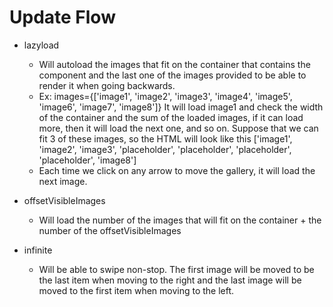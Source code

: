# Update Flow

- lazyload

  - Will autoload the images that fit on the container that contains the <MediaGallery /> component and the last one of the images provided to be able to render it when going backwards.
  - Ex: images={['image1', 'image2', 'image3', 'image4', 'image5', 'image6', 'image7', 'image8']}
    It will load image1 and check the width of the container and the sum of the loaded images, if it can load more, then it will load the next one, and so on. Suppose that we can fit 3 of these images, so the HTML will look like this ['image1', 'image2', 'image3', 'placeholder', 'placeholder', 'placeholder', 'placeholder', 'image8']
  - Each time we click on any arrow to move the gallery, it will load the next image.

- offsetVisibleImages

  - Will load the number of the images that will fit on the container + the number of the offsetVisibleImages

- infinite
  - Will be able to swipe non-stop. The first image will be moved to be the last item when moving to the right and the last image will be moved to the first item when moving to the left.
